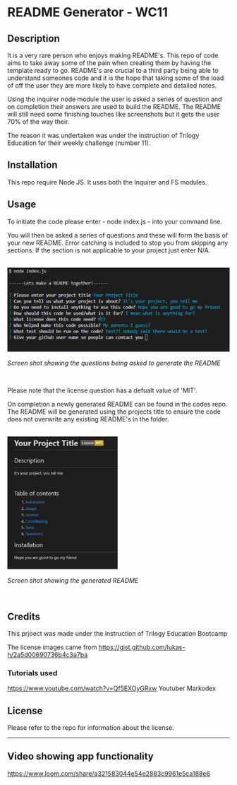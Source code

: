 # README Generator - WC11

## Description

It is a very rare person who enjoys making README's. This repo of code aims to take away some of the pain when creating them by having the template ready to go.
README's are crucial to a third party being able to understand someones code and it is the hope that taking some of the load of off the user they are more likely to have complete and detailed notes.

Using the inquirer node module the user is asked a series of question and on completion their answers are used to build the README. The README will still need some 
finishing touches like screenshots but it gets the user 70% of the way their.

The reason it was undertaken was under the instruction of Trilogy Education for their weekly challenge (number 11). 

## Installation

This repo require Node JS. It uses both the Inquirer and FS modules.

## Usage

To initiate the code please enter - node index.js - into your command line.

You will then be asked a series of questions and these will form the basis of your new README. Error catching is included to stop you from skipping any sections. If the section is not applicable to your project just enter N/A.

<br>

<img src="./screenshots/Screenshot 2023-02-25 212855.png" alt="screenshot showing questions" width="600">

*Screen shot showing the questions being asked to generate the README*

<br>

Please note that the license question has a defualt value of 'MIT'.

On completion a newly generated README can be found in the codes repo. The README will be generated using the projects title to ensure the code does not overwrite any existing README's in the folder.

<br>

<img src="./screenshots/Screenshot 2023-02-25 213434.png" alt="screenshot showing generated README" width="250">

*Screen shot showing the generated README*

<br>

## Credits

This prjoect was made under the instruction of Trilogy Education Bootcamp

The license images came from https://gist.github.com/lukas-h/2a5d00690736b4c3a7ba

### Tutorials used

https://www.youtube.com/watch?v=Qf5EXOyGRxw Youtuber Markodex


## License

Please refer to the repo for information about the license.

---

## Video showing app functionality

https://www.loom.com/share/a321583044e54e2883c9961e5ca188e6
